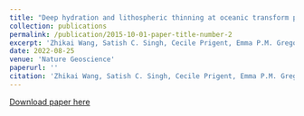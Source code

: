 ```yaml
---
title: "Deep hydration and lithospheric thinning at oceanic transform plate boundaries"
collection: publications
permalink: /publication/2015-10-01-paper-title-number-2
excerpt: 'Zhikai Wang, Satish C. Singh, Cecile Prigent, Emma P.M. Gregory and Milena Marjanović'
date: 2022-08-25
venue: 'Nature Geoscience'
paperurl: ''
citation: 'Zhikai Wang, Satish C. Singh, Cecile Prigent, Emma P.M. Gregory and Milena Marjanović (2022). &quot;Deep hydration and lithospheric thinning at oceanic transform plate boundaries&quot; <i>, Nature Geoscience</i>.15, 741–746.'
---
```

[Download paper here](https://doi.org/10.1038/s41561-022-01003-3)
